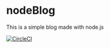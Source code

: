 # nodeBlog
This is a simple blog made with node.js

[![CircleCI](https://circleci.com/gh/naldorp/nodeBlog.svg?style=svg)](https://circleci.com/gh/naldorp/nodeBlog)